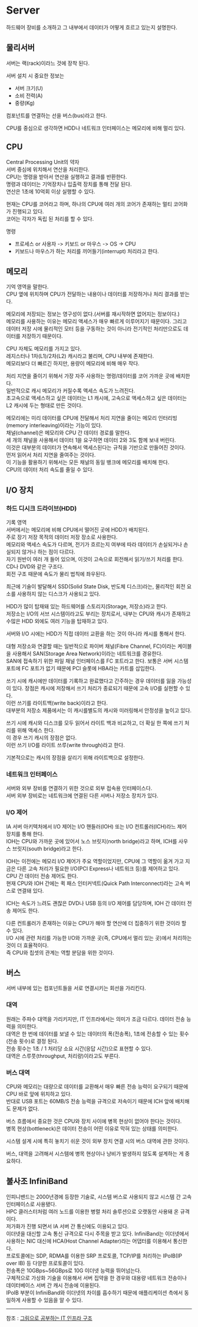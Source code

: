 
# Server
하드웨어 장비를 소개하고 그 내부에서 데이터가 어떻게 흐르고 있는지 설명한다.  

## 물리서버
서버는 랙(rack)이라느 것에 장착 된다.  

서버 설치 시 중요한 정보는
- 서버 크기(U)
- 소비 전력(A)
- 중량(Kg)

컴포넌트를 연결하는 선을 버스(bus)라고 한다.  

CPU를 중심으로 생각하면 HDD나 네트워크 인터페이스는 메모리에 비해 멀리 있다.  

## CPU
Central Processing Unit의 약자  
서버 중심에 위치해서 연산을 처리한다.  
CPU는 명령을 받아서 연산을 실행하고 결과를 반환한다.  
명령과 데이터는 기억장치나 입출력 장치를 통해 전달 된다.  
연산은 1초에 10억회 이상 실행할 수 있다.  

현재는 CPU를 코어라고 하며, 하나의 CPU에 여러 개의 코어가 존재하는 멀티 코어화가 진행되고 있다.  
코어는 각자가 독립 된 처리를 할 수 있다.  

명령
- 프로세스 or 사용자 -> 키보드 or 마우스 -> OS -> CPU  
- 키보드나 마우스가 하는 처리를 끼어들기(interrupt) 처리라고 한다.  

## 메모리
기억 영역을 말한다.  
CPU 옆에 위치하며 CPU가 전달하는 내용이나 데이터를 저장하거나 처리 결과를 받는다.  

메모리에 저장되는 정보는 영구성이 없다.(서버를 재시작하면 없어지는 정보이다.)  
메모리를 사용하는 이유는 메모리 액세스가 매우 빠르게 이루어지기 때문이다. 그리고 데이터 저장 시에 물리적인 모터 등을 구동하는 것이 아니라 전기적인 처리만으로도 데이터를 저장하기 때문이다.  

CPU 자체도 메모리를 가지고 있다.  
레지스터나 1차(L1)/2차(L2) 캐시라고 불리며, CPU 내부에 존재한다.  
메모리보다 더 빠르긴 하지만, 용량이 메모리에 비해 매우 작다.  

처리 지연을 줄이기 위해서 가장 자주 사용하는 명령/데이터를 코어 가까운 곳에 배치한다.  
일반적으로 캐시 메모리가 커질수록 액세스 속도가 느려진다.  
초고속으로 액세스하고 싶은 데이터는 L1 캐시에, 고속으로 액세스하고 싶은 데이터는 L2 캐시에 두는 형태로 만든 것이다.  

메모리에는 미리 데이터를 CPU에 전달해서 처리 지연을 줄이는 메모리 인터리빙(memory interleaving)이라는 기능이 있다.  
채널(channel)은 메모리와 CPU 간 데이터 경로를 말한다.  
세 개의 채널을 사용해서 데이터 1을 요구하면 데이터 2와 3도 함께 보내 버린다.  
이것은 대부분의 데이터가 연속해서 액세스된다는 규칙을 기반으로 만들어진 것이다.  
먼저 읽어서 처리 지연을 줄여주는 것이다.  
이 기능을 활용하기 위해서는 모든 채널의 동일 뱅크에 메모리를 배치해 한다.  
CPU의 데이터 처리 속도를 줄일 수 있다.  

## I/O 장치

### 하드 디시크 드라이브(HDD)
기록 영역  
서버에서는 메모리에 비해 CPU에서 떨어진 곳에 HDD가 배치된다.  
주로 장기 저장 목적의 데이터 저장 장소로 사용한다.  
메모리와 액세스 속도가 다르며, 전기가 흐르는지 여부에 따라 데이터가 손실되거나 손실되지 않거나 하는 점이 다르다.  
자기 원반이 여러 개 들어 있으며, 이것이 고속으로 회전해서 읽기/쓰기 처리를 한다.  
CD나 DVD와 같은 구조다.  
회전 구조 때문에 속도가 물리 법칙에 좌우된다.  

최근에 기술이 발달해서 SSD(Solid State Disk, 반도체 디스크)라는, 물리적인 회전 요소를 사용하지 않는 디스크가 사용되고 있다.  

HDD가 많이 탑재돼 있는 하드웨어를 스토리지(Storage, 저장소)라고 한다.  
저장소는 I/O의 서브 시스템이라고도 부리는 장치로서, 내부는 CPU와 캐시가 존재하고 수많은 HDD 외에도 여러 기능을 탑재하고 있다.  

서버와 I/O 시에는 HDD가 직접 데이터 교환을 하는 것이 아니라 캐시를 통해서 한다.  

대형 저장소와 연결할 때는 일반적으로 파이버 채널(Fibre Channel, FC)이라는 케이블을 사용해서 SAN(Storage Area Network)이라는 네트워크를 경유한다.  
SAN에 접속하기 위한 파일 채널 인터페이스를 FC 포트라고 한다. 보통은 서버 시스템 포트에 FC 포트가 없기 때문에 PCI 슬롯에 HBA라는 카트를 삽입한다.  

쓰기 시에 캐시에만 데이터를 기록하고 완료했다고 간주하는 경우 데이터를 잃을 가능성이 있다. 장점은 캐시에 저장해서 쓰기 처리가 종료되기 때문에 고속 I/O를 실현할 수 있다.  
이런 쓰기를 라이트백(write back)이라고 한다.  
대부분의 저장소 제품에서는 이 캐시를별도의 캐시와 미러링해서 안정성을 높이고 있다.  

쓰기 시에 캐시와 디스크를 모두 읽어서 라이트 백과 비교하고, 더 확실 한 쪽에 쓰기 처리를 위해 액세스 한다.  
이 경우 쓰기 캐시의 장점은 없다.  
이런 쓰기 I/O를 라이트 쓰루(write through)라고 한다.  

기본적으로는 캐시의 장점을 살리기 위해 라이트백으로 설정한다.  

### 네트워크 인터페이스
서버와 외부 장비를 연결하기 위한 것으로 외부 접속용 인터페이스다.  
서버 외부 장비로는 네트워크에 연결된 다른 서버나 저장소 장치가 있다.  

### I/O 제어
IA 서버 아키텍처에서 I/O 제어는 I/O 핸들러(IOH) 또는 I/O 컨트롤러(ICH)라느 제어 장치를 통해 한다.  
IOH는 CPU와 가까운 곳에 있어서 노스 브릿지(north bridge)라고 하며, ICH를 사우스 브릿지(south bridge)라고 한다.  

IOH는 이전에는 메모리 I/O 제어가 주요 역할이었지만, CPU에 그 역할이 옮겨 가고 지금은 다른 고속 처리가 필요한 I/O(PCI Express나 네트워크 등)를 제어하고 있다.  
CPU 간 데이터 전송 제어도 한다.  
현재 CPU와 IOH 간에는 퀵 패스 인터커넥트(Quick Path Interconnect)라는 고속 버스로 연결돼 있다.  

ICH는 속도가 느려도 괜찮은 DVD나 USB 등의 I/O 제어를 담당하며, IOH 간 데이터 전송 제어도 한다.  

다른 컨트롤러가 존재하는 이유는 CPU가 해야 할 연산에 더 집중하기 위한 것이라 할 수 있다.  
I/O 시에 관련 처리를 가능한 I/O와 가까운 곳(즉, CPU에서 멀리 있는 곳)에서 처리하는 것이 더 효율적이다.  
즉 CPU와 칩셋의 관계는 역할 분담을 위한 것이다.  

## 버스
서버 내부에 있는 컴포넌트들을 서로 연결시키는 회선을 가리킨다.  

### 대역
원래는 주파수 대역을 가리키지만, IT 인프라에서는 의미가 조금 다르다. 데이터 전송 능력을 의미한다.  
대역은 한 번에 데이터를 보낼 수 있는 데이터의 폭(전송폭), 1초에 전송할 수 있는 횟수(전송 횟수)로 결정 된다.  
전송 횟수는 1초 / 1 처리당 소요 시간(응답 시간)으로 표현할 수 있다.  
대역은 스루풋(throughput, 처리량)이라고도 부른다.  

### 버스 대역
CPU와 메모리는 대량으로 데이터를 교환해서 매우 빠른 전송 능력이 요구되기 때문에 CPU 바로 앞에 위치하고 있다.  
반대로 USB 포트는 60MB/S 전송 능력을 규격으로 저속이기 때문에 ICH 앞에 배치해도 문제가 없다.  

버스 흐름에서 중요한 것은 CPU와 장치 사이에 병목 현상이 없어야 한다는 것이다.  
병목 현상(bottleneck)은 데이터 전송이 어떤 이유로 막혀 있는 상태를 의미한다.  

시스템 설계 시에 특히 놓치기 쉬운 것이 외부 장치 연결 시의 버스 대역에 관한 것이다.  

버스, 대역을 고려해서 시스템에 병목 현상이나 낭비가 발생하지 않도록 설계하는 게 중요하다.  

## 불사조 InfiniBand
인피니밴드는 2000년경에 등장한 기술로, 시스템 버스로 사용되지 않고 시스템 간 고속 인터페이스로 사용됐다.  
HPC 클러스터처럼 여러 노드를 이용한 병렬 처리 솔루션으로 오랫동안 사용돼 온 규격이다.  
저가화가 진행 되면서 IA 서버 간 통신에도 이용되고 있다.  
이더넷을 대신할 고속 통신 규격으로 다시 주목을 받고 있다. 
InfiniBand는 이더넷에서 사용하는 NIC 대신에 HCA(Host Channel Adapter)라는 어댑터를 이용해서 통신한다.  
프로토콜에는 SDP, RDMA를 이용한 SRP 프로토콜, TCP/IP를 처리하는 IPoIB(IP over IB) 등 다양한 프로토콜이 있다.  
전송폭은 10GBps~56GBps로 10G 이더넷 능력을 뛰어넘는다.  
구체적으로 가상화 기술을 이용해서 서버 집약을 한 경우와 대용량 네트워크 전송이나 데이터베이스 서버 간 캐시 전송에 이용된다.  
IPoIB 부분이 InfiniBand와 이더넷의 차이를 흡수하기 때문에 애플리케이션 측에서 동일하게 사용할 수 있음을 알 수 있다.  

---
참조 : [그림으로 공부하는 IT 인프라 구조](https://book.naver.com/bookdb/book_detail.nhn?bid=9252940)
